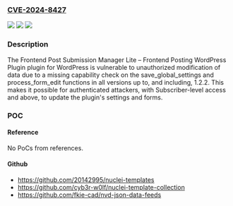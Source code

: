 ### [CVE-2024-8427](https://cve.mitre.org/cgi-bin/cvename.cgi?name=CVE-2024-8427)
![](https://img.shields.io/static/v1?label=Product&message=Frontend%20Post%20Submission%20Manager%20Lite%20%E2%80%93%20Frontend%20Posting%20WordPress%20Plugin&color=blue)
![](https://img.shields.io/static/v1?label=Version&message=*%3C%3D%201.2.2%20&color=brighgreen)
![](https://img.shields.io/static/v1?label=Vulnerability&message=CWE-862%20Missing%20Authorization&color=brighgreen)

### Description

The Frontend Post Submission Manager Lite – Frontend Posting WordPress Plugin plugin for WordPress is vulnerable to unauthorized modification of data due to a missing capability check on the save_global_settings and process_form_edit functions in all versions up to, and including, 1.2.2. This makes it possible for authenticated attackers, with Subscriber-level access and above, to update the plugin's settings and forms.

### POC

#### Reference
No PoCs from references.

#### Github
- https://github.com/20142995/nuclei-templates
- https://github.com/cyb3r-w0lf/nuclei-template-collection
- https://github.com/fkie-cad/nvd-json-data-feeds

